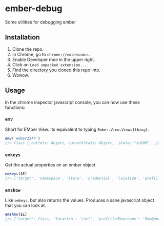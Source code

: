 # ember-debug
Some utilities for debugging ember

## Installation

1. Clone the repo.
2. In Chrome, go to `chrome://extensions`.
3. Enable Developer moe in the upper right.
4. Click on `Load unpacked extension...`.
5. Find the directory you cloned this repo into.
6. Wowow.

## Usage

In the chrome inspector javascript console, you can now use these functions:

### `emv`
Short for EMber View. Its equivalent to typing `Ember.View.Views[thing]`.

```javascript
emv('ember2344')
//> Class {_outlets: Object, currentState: Object, _state: "inDOM", _isVisible: true, _childViews: Array[3]…}
```

### `emkeys`
Get the actual properties on an ember object.

```javascript
emkeys($E)
//> ['target', 'namespace', 'store', 'credential', 'location', 'prefilledUsername', 'username',...]
```

### `emshow`
Like `emkeys`, but also returns the values. Produces a sane javascript object that you can look at.

```javascript
emshow($E)
//> {'target': Class, 'location': '/url', 'prefilledUsername': 'Bob@gmail.com', ...}
```
